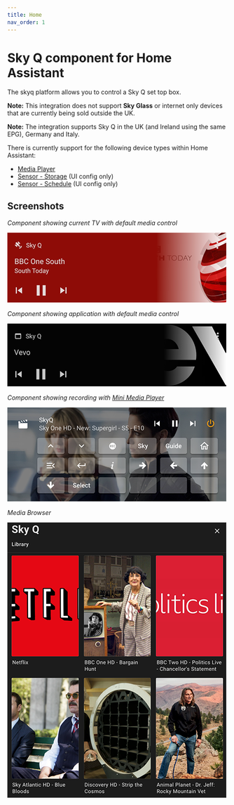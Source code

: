 ```yaml
---
title: Home
nav_order: 1
---
```


# Sky Q component for Home Assistant

The skyq platform allows you to control a Sky Q set top box.

**Note:** This integration does not support **Sky Glass** or internet only devices that are currently being sold outside the UK.

**Note:** The integration supports Sky Q in the UK (and Ireland using the same EPG), Germany and Italy.

There is currently support for the following device types within Home Assistant:

- [Media Player](./media_player_entity_attributes.md)
- [Sensor - Storage](./storage_sensor.md) (UI config only)
- [Sensor - Schedule](./schedule_sensor.md) (UI config only)

## Screenshots

_Component showing current TV with default media control_

<img src="./screenshots/skyq_1.png">

_Component showing application with default media control_

<img src="./screenshots/skyq_2.png">

_Component showing recording with [Mini Media Player](https://github.com/kalkih/mini-media-player)_

<img src="./screenshots/skyq_3.png">

_Media Browser_

<img src="./screenshots/skyq_4.png">
